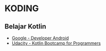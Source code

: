 # KODING

## Belajar Kotlin
- [Google - Developer Android](https://www.google.com/url?sa=t&rct=j&q=&esrc=s&source=web&cd=&cad=rja&uact=8&ved=2ahUKEwjnkM_Q4sn0AhXdUGwGHceyCVIQFnoECAMQAQ&url=https%3A%2F%2Fdeveloper.android.com%2F%3Fhl%3Did&usg=AOvVaw0tEKwnvc45BCIEnYXzvEu4)
- [Udacity - Kotlin Bootcamp for Programmers](https://www.udacity.com/course/kotlin-bootcamp-for-programmers--ud9011)
